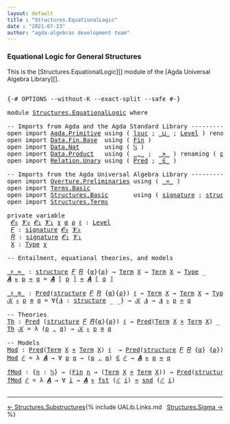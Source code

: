 ```yaml
---
layout: default
title : "Structures.EquationalLogic"
date : "2021-07-23"
author: "agda-algebras development team"
---
```


### <a id="equational-logic-for-general-structures">Equational Logic for General Structures</a>

This is the [Structures.EquationalLogic][] module of the [Agda Universal Algebra Library][].

<pre class="Agda">

<a id="329" class="Symbol">{-#</a> <a id="333" class="Keyword">OPTIONS</a> <a id="341" class="Pragma">--without-K</a> <a id="353" class="Pragma">--exact-split</a> <a id="367" class="Pragma">--safe</a> <a id="374" class="Symbol">#-}</a>

<a id="379" class="Keyword">module</a> <a id="386" href="Structures.EquationalLogic.html" class="Module">Structures.EquationalLogic</a> <a id="413" class="Keyword">where</a>

<a id="420" class="Comment">-- Imports from Agda and the Agda Standard Library --------------------------------------</a>
<a id="510" class="Keyword">open</a> <a id="515" class="Keyword">import</a> <a id="522" href="Agda.Primitive.html" class="Module">Agda.Primitive</a> <a id="537" class="Keyword">using</a> <a id="543" class="Symbol">(</a> <a id="545" href="Agda.Primitive.html#780" class="Primitive">lsuc</a> <a id="550" class="Symbol">;</a> <a id="552" href="Agda.Primitive.html#810" class="Primitive Operator">_⊔_</a> <a id="556" class="Symbol">;</a> <a id="558" href="Agda.Primitive.html#597" class="Postulate">Level</a> <a id="564" class="Symbol">)</a> <a id="566" class="Keyword">renaming</a> <a id="575" class="Symbol">(</a> <a id="577" href="Agda.Primitive.html#326" class="Primitive">Set</a> <a id="581" class="Symbol">to</a> <a id="584" class="Primitive">Type</a> <a id="589" class="Symbol">)</a>
<a id="591" class="Keyword">open</a> <a id="596" class="Keyword">import</a> <a id="603" href="Data.Fin.Base.html" class="Module">Data.Fin.Base</a>  <a id="618" class="Keyword">using</a> <a id="624" class="Symbol">(</a> <a id="626" href="Data.Fin.Base.html#1126" class="Datatype">Fin</a> <a id="630" class="Symbol">)</a>
<a id="632" class="Keyword">open</a> <a id="637" class="Keyword">import</a> <a id="644" href="Data.Nat.html" class="Module">Data.Nat</a>       <a id="659" class="Keyword">using</a> <a id="665" class="Symbol">(</a> <a id="667" href="Agda.Builtin.Nat.html#192" class="Datatype">ℕ</a> <a id="669" class="Symbol">)</a>
<a id="671" class="Keyword">open</a> <a id="676" class="Keyword">import</a> <a id="683" href="Data.Product.html" class="Module">Data.Product</a>   <a id="698" class="Keyword">using</a> <a id="704" class="Symbol">(</a> <a id="706" href="Agda.Builtin.Sigma.html#236" class="InductiveConstructor Operator">_,_</a> <a id="710" class="Symbol">;</a>  <a id="713" href="Data.Product.html#1167" class="Function Operator">_×_</a> <a id="717" class="Symbol">)</a> <a id="719" class="Keyword">renaming</a> <a id="728" class="Symbol">(</a> <a id="730" href="Agda.Builtin.Sigma.html#252" class="Field">proj₁</a> <a id="736" class="Symbol">to</a> <a id="739" class="Field">fst</a> <a id="743" class="Symbol">;</a> <a id="745" href="Agda.Builtin.Sigma.html#264" class="Field">proj₂</a> <a id="751" class="Symbol">to</a> <a id="754" class="Field">snd</a> <a id="758" class="Symbol">)</a>
<a id="760" class="Keyword">open</a> <a id="765" class="Keyword">import</a> <a id="772" href="Relation.Unary.html" class="Module">Relation.Unary</a> <a id="787" class="Keyword">using</a> <a id="793" class="Symbol">(</a> <a id="795" href="Relation.Unary.html#1101" class="Function">Pred</a> <a id="800" class="Symbol">;</a> <a id="802" href="Relation.Unary.html#1523" class="Function Operator">_∈_</a> <a id="806" class="Symbol">)</a>

<a id="809" class="Comment">-- Imports from the Agda Universal Algebra Library --------------------------------------</a>
<a id="899" class="Keyword">open</a> <a id="904" class="Keyword">import</a> <a id="911" href="Overture.Preliminaries.html" class="Module">Overture.Preliminaries</a> <a id="934" class="Keyword">using</a> <a id="940" class="Symbol">(</a> <a id="942" href="Overture.Preliminaries.html#9635" class="Function Operator">_≈_</a> <a id="946" class="Symbol">)</a>
<a id="948" class="Keyword">open</a> <a id="953" class="Keyword">import</a> <a id="960" href="Terms.Basic.html" class="Module">Terms.Basic</a>
<a id="972" class="Keyword">open</a> <a id="977" class="Keyword">import</a> <a id="984" href="Structures.Basic.html" class="Module">Structures.Basic</a>       <a id="1007" class="Keyword">using</a> <a id="1013" class="Symbol">(</a> <a id="1015" href="Structures.Basic.html#1234" class="Record">signature</a> <a id="1025" class="Symbol">;</a> <a id="1027" href="Structures.Basic.html#1568" class="Record">structure</a> <a id="1037" class="Symbol">;</a> <a id="1039" href="Structures.Basic.html#2200" class="Function Operator">_ᵒ_</a> <a id="1043" class="Symbol">)</a>
<a id="1045" class="Keyword">open</a> <a id="1050" class="Keyword">import</a> <a id="1057" href="Structures.Terms.html" class="Module">Structures.Terms</a>

<a id="1075" class="Keyword">private</a> <a id="1083" class="Keyword">variable</a>
 <a id="1093" href="Structures.EquationalLogic.html#1093" class="Generalizable">𝓞₀</a> <a id="1096" href="Structures.EquationalLogic.html#1096" class="Generalizable">𝓥₀</a> <a id="1099" href="Structures.EquationalLogic.html#1099" class="Generalizable">𝓞₁</a> <a id="1102" href="Structures.EquationalLogic.html#1102" class="Generalizable">𝓥₁</a> <a id="1105" href="Structures.EquationalLogic.html#1105" class="Generalizable">χ</a> <a id="1107" href="Structures.EquationalLogic.html#1107" class="Generalizable">α</a> <a id="1109" href="Structures.EquationalLogic.html#1109" class="Generalizable">ρ</a> <a id="1111" href="Structures.EquationalLogic.html#1111" class="Generalizable">ℓ</a> <a id="1113" class="Symbol">:</a> <a id="1115" href="Agda.Primitive.html#597" class="Postulate">Level</a>
 <a id="1122" href="Structures.EquationalLogic.html#1122" class="Generalizable">𝐹</a> <a id="1124" class="Symbol">:</a> <a id="1126" href="Structures.Basic.html#1234" class="Record">signature</a> <a id="1136" href="Structures.EquationalLogic.html#1093" class="Generalizable">𝓞₀</a> <a id="1139" href="Structures.EquationalLogic.html#1096" class="Generalizable">𝓥₀</a>
 <a id="1143" href="Structures.EquationalLogic.html#1143" class="Generalizable">𝑅</a> <a id="1145" class="Symbol">:</a> <a id="1147" href="Structures.Basic.html#1234" class="Record">signature</a> <a id="1157" href="Structures.EquationalLogic.html#1099" class="Generalizable">𝓞₁</a> <a id="1160" href="Structures.EquationalLogic.html#1102" class="Generalizable">𝓥₁</a>
 <a id="1164" href="Structures.EquationalLogic.html#1164" class="Generalizable">X</a> <a id="1166" class="Symbol">:</a> <a id="1168" href="Structures.EquationalLogic.html#584" class="Primitive">Type</a> <a id="1173" href="Structures.EquationalLogic.html#1105" class="Generalizable">χ</a>

<a id="1176" class="Comment">-- Entailment, equational theories, and models</a>

<a id="_⊧_≈_"></a><a id="1224" href="Structures.EquationalLogic.html#1224" class="Function Operator">_⊧_≈_</a> <a id="1230" class="Symbol">:</a> <a id="1232" href="Structures.Basic.html#1568" class="Record">structure</a> <a id="1242" href="Structures.EquationalLogic.html#1122" class="Generalizable">𝐹</a> <a id="1244" href="Structures.EquationalLogic.html#1143" class="Generalizable">𝑅</a> <a id="1246" class="Symbol">{</a><a id="1247" href="Structures.EquationalLogic.html#1107" class="Generalizable">α</a><a id="1248" class="Symbol">}{</a><a id="1250" href="Structures.EquationalLogic.html#1109" class="Generalizable">ρ</a><a id="1251" class="Symbol">}</a> <a id="1253" class="Symbol">→</a> <a id="1255" href="Terms.Basic.html#1991" class="Datatype">Term</a> <a id="1260" href="Structures.EquationalLogic.html#1164" class="Generalizable">X</a> <a id="1262" class="Symbol">→</a> <a id="1264" href="Terms.Basic.html#1991" class="Datatype">Term</a> <a id="1269" href="Structures.EquationalLogic.html#1164" class="Generalizable">X</a> <a id="1271" class="Symbol">→</a> <a id="1273" href="Structures.EquationalLogic.html#584" class="Primitive">Type</a> <a id="1278" class="Symbol">_</a>
<a id="1280" href="Structures.EquationalLogic.html#1280" class="Bound">𝑨</a> <a id="1282" href="Structures.EquationalLogic.html#1224" class="Function Operator">⊧</a> <a id="1284" href="Structures.EquationalLogic.html#1284" class="Bound">p</a> <a id="1286" href="Structures.EquationalLogic.html#1224" class="Function Operator">≈</a> <a id="1288" href="Structures.EquationalLogic.html#1288" class="Bound">q</a> <a id="1290" class="Symbol">=</a> <a id="1292" href="Structures.EquationalLogic.html#1280" class="Bound">𝑨</a> <a id="1294" href="Structures.Terms.html#1466" class="Function Operator">⟦</a> <a id="1296" href="Structures.EquationalLogic.html#1284" class="Bound">p</a> <a id="1298" href="Structures.Terms.html#1466" class="Function Operator">⟧</a> <a id="1300" href="Overture.Preliminaries.html#9635" class="Function Operator">≈</a> <a id="1302" href="Structures.EquationalLogic.html#1280" class="Bound">𝑨</a> <a id="1304" href="Structures.Terms.html#1466" class="Function Operator">⟦</a> <a id="1306" href="Structures.EquationalLogic.html#1288" class="Bound">q</a> <a id="1308" href="Structures.Terms.html#1466" class="Function Operator">⟧</a>

<a id="_⊧_≋_"></a><a id="1311" href="Structures.EquationalLogic.html#1311" class="Function Operator">_⊧_≋_</a> <a id="1317" class="Symbol">:</a> <a id="1319" href="Relation.Unary.html#1101" class="Function">Pred</a><a id="1323" class="Symbol">(</a><a id="1324" href="Structures.Basic.html#1568" class="Record">structure</a> <a id="1334" href="Structures.EquationalLogic.html#1122" class="Generalizable">𝐹</a> <a id="1336" href="Structures.EquationalLogic.html#1143" class="Generalizable">𝑅</a> <a id="1338" class="Symbol">{</a><a id="1339" href="Structures.EquationalLogic.html#1107" class="Generalizable">α</a><a id="1340" class="Symbol">}{</a><a id="1342" href="Structures.EquationalLogic.html#1109" class="Generalizable">ρ</a><a id="1343" class="Symbol">})</a> <a id="1346" href="Structures.EquationalLogic.html#1111" class="Generalizable">ℓ</a> <a id="1348" class="Symbol">→</a> <a id="1350" href="Terms.Basic.html#1991" class="Datatype">Term</a> <a id="1355" href="Structures.EquationalLogic.html#1164" class="Generalizable">X</a> <a id="1357" class="Symbol">→</a> <a id="1359" href="Terms.Basic.html#1991" class="Datatype">Term</a> <a id="1364" href="Structures.EquationalLogic.html#1164" class="Generalizable">X</a> <a id="1366" class="Symbol">→</a> <a id="1368" href="Structures.EquationalLogic.html#584" class="Primitive">Type</a> <a id="1373" class="Symbol">_</a>
<a id="1375" href="Structures.EquationalLogic.html#1375" class="Bound">𝒦</a> <a id="1377" href="Structures.EquationalLogic.html#1311" class="Function Operator">⊧</a> <a id="1379" href="Structures.EquationalLogic.html#1379" class="Bound">p</a> <a id="1381" href="Structures.EquationalLogic.html#1311" class="Function Operator">≋</a> <a id="1383" href="Structures.EquationalLogic.html#1383" class="Bound">q</a> <a id="1385" class="Symbol">=</a> <a id="1387" class="Symbol">∀{</a><a id="1389" href="Structures.EquationalLogic.html#1389" class="Bound">𝑨</a> <a id="1391" class="Symbol">:</a> <a id="1393" href="Structures.Basic.html#1568" class="Record">structure</a> <a id="1403" class="Symbol">_</a> <a id="1405" class="Symbol">_}</a> <a id="1408" class="Symbol">→</a> <a id="1410" href="Structures.EquationalLogic.html#1375" class="Bound">𝒦</a> <a id="1412" href="Structures.EquationalLogic.html#1389" class="Bound">𝑨</a> <a id="1414" class="Symbol">→</a> <a id="1416" href="Structures.EquationalLogic.html#1389" class="Bound">𝑨</a> <a id="1418" href="Structures.EquationalLogic.html#1224" class="Function Operator">⊧</a> <a id="1420" href="Structures.EquationalLogic.html#1379" class="Bound">p</a> <a id="1422" href="Structures.EquationalLogic.html#1224" class="Function Operator">≈</a> <a id="1424" href="Structures.EquationalLogic.html#1383" class="Bound">q</a>

<a id="1427" class="Comment">-- Theories</a>
<a id="Th"></a><a id="1439" href="Structures.EquationalLogic.html#1439" class="Function">Th</a> <a id="1442" class="Symbol">:</a> <a id="1444" href="Relation.Unary.html#1101" class="Function">Pred</a> <a id="1449" class="Symbol">(</a><a id="1450" href="Structures.Basic.html#1568" class="Record">structure</a> <a id="1460" href="Structures.EquationalLogic.html#1122" class="Generalizable">𝐹</a> <a id="1462" href="Structures.EquationalLogic.html#1143" class="Generalizable">𝑅</a><a id="1463" class="Symbol">{</a><a id="1464" href="Structures.EquationalLogic.html#1107" class="Generalizable">α</a><a id="1465" class="Symbol">}{</a><a id="1467" href="Structures.EquationalLogic.html#1109" class="Generalizable">ρ</a><a id="1468" class="Symbol">})</a> <a id="1471" href="Structures.EquationalLogic.html#1111" class="Generalizable">ℓ</a> <a id="1473" class="Symbol">→</a> <a id="1475" href="Relation.Unary.html#1101" class="Function">Pred</a><a id="1479" class="Symbol">(</a><a id="1480" href="Terms.Basic.html#1991" class="Datatype">Term</a> <a id="1485" href="Structures.EquationalLogic.html#1164" class="Generalizable">X</a> <a id="1487" href="Data.Product.html#1167" class="Function Operator">×</a> <a id="1489" href="Terms.Basic.html#1991" class="Datatype">Term</a> <a id="1494" href="Structures.EquationalLogic.html#1164" class="Generalizable">X</a><a id="1495" class="Symbol">)</a> <a id="1497" class="Symbol">_</a> <a id="1499" class="Comment">-- (ℓ₁ ⊔ χ)</a>
<a id="1511" href="Structures.EquationalLogic.html#1439" class="Function">Th</a> <a id="1514" href="Structures.EquationalLogic.html#1514" class="Bound">𝒦</a> <a id="1516" class="Symbol">=</a> <a id="1518" class="Symbol">λ</a> <a id="1520" class="Symbol">(</a><a id="1521" href="Structures.EquationalLogic.html#1521" class="Bound">p</a> <a id="1523" href="Agda.Builtin.Sigma.html#236" class="InductiveConstructor Operator">,</a> <a id="1525" href="Structures.EquationalLogic.html#1525" class="Bound">q</a><a id="1526" class="Symbol">)</a> <a id="1528" class="Symbol">→</a> <a id="1530" href="Structures.EquationalLogic.html#1514" class="Bound">𝒦</a> <a id="1532" href="Structures.EquationalLogic.html#1311" class="Function Operator">⊧</a> <a id="1534" href="Structures.EquationalLogic.html#1521" class="Bound">p</a> <a id="1536" href="Structures.EquationalLogic.html#1311" class="Function Operator">≋</a> <a id="1538" href="Structures.EquationalLogic.html#1525" class="Bound">q</a>

<a id="1541" class="Comment">-- Models</a>
<a id="Mod"></a><a id="1551" href="Structures.EquationalLogic.html#1551" class="Function">Mod</a> <a id="1555" class="Symbol">:</a> <a id="1557" href="Relation.Unary.html#1101" class="Function">Pred</a><a id="1561" class="Symbol">(</a><a id="1562" href="Terms.Basic.html#1991" class="Datatype">Term</a> <a id="1567" href="Structures.EquationalLogic.html#1164" class="Generalizable">X</a> <a id="1569" href="Data.Product.html#1167" class="Function Operator">×</a> <a id="1571" href="Terms.Basic.html#1991" class="Datatype">Term</a> <a id="1576" href="Structures.EquationalLogic.html#1164" class="Generalizable">X</a><a id="1577" class="Symbol">)</a> <a id="1579" href="Structures.EquationalLogic.html#1111" class="Generalizable">ℓ</a>  <a id="1582" class="Symbol">→</a> <a id="1584" href="Relation.Unary.html#1101" class="Function">Pred</a><a id="1588" class="Symbol">(</a><a id="1589" href="Structures.Basic.html#1568" class="Record">structure</a> <a id="1599" href="Structures.EquationalLogic.html#1122" class="Generalizable">𝐹</a> <a id="1601" href="Structures.EquationalLogic.html#1143" class="Generalizable">𝑅</a> <a id="1603" class="Symbol">{</a><a id="1604" href="Structures.EquationalLogic.html#1107" class="Generalizable">α</a><a id="1605" class="Symbol">}</a> <a id="1607" class="Symbol">{</a><a id="1608" href="Structures.EquationalLogic.html#1109" class="Generalizable">ρ</a><a id="1609" class="Symbol">})</a> <a id="1612" class="Symbol">_</a>  <a id="1615" class="Comment">-- (χ ⊔ ℓ₀)</a>
<a id="1627" href="Structures.EquationalLogic.html#1551" class="Function">Mod</a> <a id="1631" href="Structures.EquationalLogic.html#1631" class="Bound">ℰ</a> <a id="1633" class="Symbol">=</a> <a id="1635" class="Symbol">λ</a> <a id="1637" href="Structures.EquationalLogic.html#1637" class="Bound">𝑨</a> <a id="1639" class="Symbol">→</a> <a id="1641" class="Symbol">∀</a> <a id="1643" href="Structures.EquationalLogic.html#1643" class="Bound">p</a> <a id="1645" href="Structures.EquationalLogic.html#1645" class="Bound">q</a> <a id="1647" class="Symbol">→</a> <a id="1649" class="Symbol">(</a><a id="1650" href="Structures.EquationalLogic.html#1643" class="Bound">p</a> <a id="1652" href="Agda.Builtin.Sigma.html#236" class="InductiveConstructor Operator">,</a> <a id="1654" href="Structures.EquationalLogic.html#1645" class="Bound">q</a><a id="1655" class="Symbol">)</a> <a id="1657" href="Relation.Unary.html#1523" class="Function Operator">∈</a> <a id="1659" href="Structures.EquationalLogic.html#1631" class="Bound">ℰ</a> <a id="1661" class="Symbol">→</a> <a id="1663" href="Structures.EquationalLogic.html#1637" class="Bound">𝑨</a> <a id="1665" href="Structures.EquationalLogic.html#1224" class="Function Operator">⊧</a> <a id="1667" href="Structures.EquationalLogic.html#1643" class="Bound">p</a> <a id="1669" href="Structures.EquationalLogic.html#1224" class="Function Operator">≈</a> <a id="1671" href="Structures.EquationalLogic.html#1645" class="Bound">q</a>

<a id="fMod"></a><a id="1674" href="Structures.EquationalLogic.html#1674" class="Function">fMod</a> <a id="1679" class="Symbol">:</a> <a id="1681" class="Symbol">{</a><a id="1682" href="Structures.EquationalLogic.html#1682" class="Bound">n</a> <a id="1684" class="Symbol">:</a> <a id="1686" href="Agda.Builtin.Nat.html#192" class="Datatype">ℕ</a><a id="1687" class="Symbol">}</a> <a id="1689" class="Symbol">→</a> <a id="1691" class="Symbol">(</a><a id="1692" href="Data.Fin.Base.html#1126" class="Datatype">Fin</a> <a id="1696" href="Structures.EquationalLogic.html#1682" class="Bound">n</a> <a id="1698" class="Symbol">→</a> <a id="1700" class="Symbol">(</a><a id="1701" href="Terms.Basic.html#1991" class="Datatype">Term</a> <a id="1706" href="Structures.EquationalLogic.html#1164" class="Generalizable">X</a> <a id="1708" href="Data.Product.html#1167" class="Function Operator">×</a> <a id="1710" href="Terms.Basic.html#1991" class="Datatype">Term</a> <a id="1715" href="Structures.EquationalLogic.html#1164" class="Generalizable">X</a><a id="1716" class="Symbol">))</a> <a id="1719" class="Symbol">→</a> <a id="1721" href="Relation.Unary.html#1101" class="Function">Pred</a><a id="1725" class="Symbol">(</a><a id="1726" href="Structures.Basic.html#1568" class="Record">structure</a> <a id="1736" href="Structures.EquationalLogic.html#1122" class="Generalizable">𝐹</a> <a id="1738" href="Structures.EquationalLogic.html#1143" class="Generalizable">𝑅</a> <a id="1740" class="Symbol">{</a><a id="1741" href="Structures.EquationalLogic.html#1107" class="Generalizable">α</a><a id="1742" class="Symbol">}</a> <a id="1744" class="Symbol">{</a><a id="1745" href="Structures.EquationalLogic.html#1109" class="Generalizable">ρ</a><a id="1746" class="Symbol">})</a> <a id="1749" class="Symbol">_</a>
<a id="1751" href="Structures.EquationalLogic.html#1674" class="Function">fMod</a> <a id="1756" href="Structures.EquationalLogic.html#1756" class="Bound">ℰ</a> <a id="1758" class="Symbol">=</a> <a id="1760" class="Symbol">λ</a> <a id="1762" href="Structures.EquationalLogic.html#1762" class="Bound">𝑨</a> <a id="1764" class="Symbol">→</a> <a id="1766" class="Symbol">∀</a> <a id="1768" href="Structures.EquationalLogic.html#1768" class="Bound">i</a> <a id="1770" class="Symbol">→</a> <a id="1772" href="Structures.EquationalLogic.html#1762" class="Bound">𝑨</a> <a id="1774" href="Structures.EquationalLogic.html#1224" class="Function Operator">⊧</a> <a id="1776" href="Structures.EquationalLogic.html#739" class="Field">fst</a> <a id="1780" class="Symbol">(</a><a id="1781" href="Structures.EquationalLogic.html#1756" class="Bound">ℰ</a> <a id="1783" href="Structures.EquationalLogic.html#1768" class="Bound">i</a><a id="1784" class="Symbol">)</a> <a id="1786" href="Structures.EquationalLogic.html#1224" class="Function Operator">≈</a> <a id="1788" href="Structures.EquationalLogic.html#754" class="Field">snd</a> <a id="1792" class="Symbol">(</a><a id="1793" href="Structures.EquationalLogic.html#1756" class="Bound">ℰ</a> <a id="1795" href="Structures.EquationalLogic.html#1768" class="Bound">i</a><a id="1796" class="Symbol">)</a>

</pre>

--------------------------------

<span style="float:left;">[← Structures.Substructures](Structures.Substructures.html)</span>
<span style="float:right;">[Structures.Sigma →](Structures.Sigma.html)</span>

{% include UALib.Links.md %}
